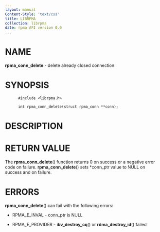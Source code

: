 ```yaml
---
layout: manual
Content-Style: 'text/css'
title: LIBRPMA
collection: librpma
date: rpma API version 0.0
...
```


[comment]: <> (SPDX-License-Identifier: BSD-3-Clause)
[comment]: <> (Copyright 2020, Intel Corporation)

NAME
====

**rpma\_conn\_delete** - delete already closed connection

SYNOPSIS
========

          #include <librpma.h>

          int rpma_conn_delete(struct rpma_conn **conn);

DESCRIPTION
===========

RETURN VALUE
============

The **rpma\_conn\_delete**() function returns 0 on success or a negative
error code on failure. **rpma\_conn\_delete**() sets \*conn\_ptr value
to NULL on success and on failure.

ERRORS
======

**rpma\_conn\_delete**() can fail with the following errors:

-   RPMA\_E\_INVAL - conn\_ptr is NULL

-   RPMA\_E\_PROVIDER - **ibv\_destroy\_cq**() or
    **rdma\_destroy\_id**() failed
